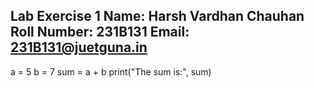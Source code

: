 ## Lab Exercise 1 Name: Harsh Vardhan Chauhan Roll Number: 231B131 Email: 231B131@juetguna.in

<Solution code to part F>
a = 5
b = 7
sum = a + b
print("The sum is:", sum)
